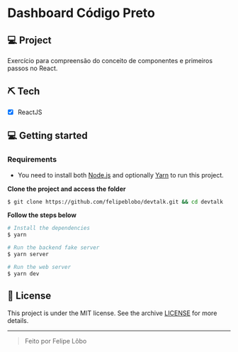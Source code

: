 # Dashboard Código Preto


## 💻 Project

Exercício para compreensão do conceito de componentes e primeiros passos no React.


## ⛏ Tech
- [X] ReactJS


## 💻 Getting started

### Requirements

- You need to install both [Node.js](https://nodejs.org/en/download/) and optionally [Yarn](https://yarnpkg.com/) to run this project.

**Clone the project and access the folder**

```bash
$ git clone https://github.com/felipeblobo/devtalk.git && cd devtalk
```

**Follow the steps below**

```bash
# Install the dependencies
$ yarn

# Run the backend fake server
$ yarn server

# Run the web server
$ yarn dev
```

## 📝 License

This project is under the MIT license. See the archive [LICENSE](LICENSE.md) for more details.

---
<blockquote>
    Feito por Felipe Lôbo
</blockquote>
